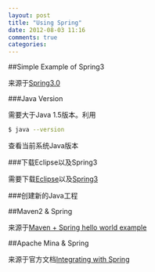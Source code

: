 ```yaml
---
layout: post
title: "Using Spring"
date: 2012-08-03 11:16
comments: true
categories: 
---
```


##Simple Example of Spring3

来源于[Spring3.0](http://www.roseindia.net/spring/spring3/index.shtml)

###Java Version

需要大于Java 1.5版本。利用
```bash
$ java --version
```
查看当前系统Java版本

###下载Eclipse以及Spring3

需要下载[Eclipse]( http://www.eclipse.org/downloads/)以及[Spring3]( http://www.springsource.org/download)

###创建新的Java工程

##Maven2 & Spring

来源于[Maven + Spring hello world example](http://www.mkyong.com/spring/quick-start-maven-spring-example/)

##Apache Mina & Spring

来源于官方文档[Integrating with Spring](http://mina.apache.org/integrating-with-spring.html)
